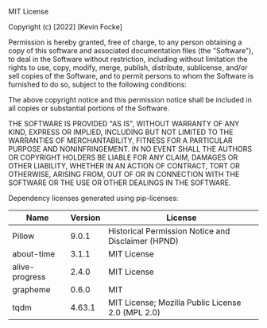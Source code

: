 MIT License

Copyright (c) [2022] [Kevin Focke]

Permission is hereby granted, free of charge, to any person obtaining a copy
of this software and associated documentation files (the "Software"), to deal
in the Software without restriction, including without limitation the rights
to use, copy, modify, merge, publish, distribute, sublicense, and/or sell
copies of the Software, and to permit persons to whom the Software is
furnished to do so, subject to the following conditions:

The above copyright notice and this permission notice shall be included in all
copies or substantial portions of the Software.

THE SOFTWARE IS PROVIDED "AS IS", WITHOUT WARRANTY OF ANY KIND, EXPRESS OR
IMPLIED, INCLUDING BUT NOT LIMITED TO THE WARRANTIES OF MERCHANTABILITY,
FITNESS FOR A PARTICULAR PURPOSE AND NONINFRINGEMENT. IN NO EVENT SHALL THE
AUTHORS OR COPYRIGHT HOLDERS BE LIABLE FOR ANY CLAIM, DAMAGES OR OTHER
LIABILITY, WHETHER IN AN ACTION OF CONTRACT, TORT OR OTHERWISE, ARISING FROM,
OUT OF OR IN CONNECTION WITH THE SOFTWARE OR THE USE OR OTHER DEALINGS IN THE
SOFTWARE.

Dependency licenses generated using pip-licenses:

| Name           | Version | License                                            |
|----------------|---------|----------------------------------------------------|
| Pillow         | 9.0.1   | Historical Permission Notice and Disclaimer (HPND) |
| about-time     | 3.1.1   | MIT License                                        |
| alive-progress | 2.4.0   | MIT License                                        |
| grapheme       | 0.6.0   | MIT                                                |
| tqdm           | 4.63.1  | MIT License; Mozilla Public License 2.0 (MPL 2.0)  |
